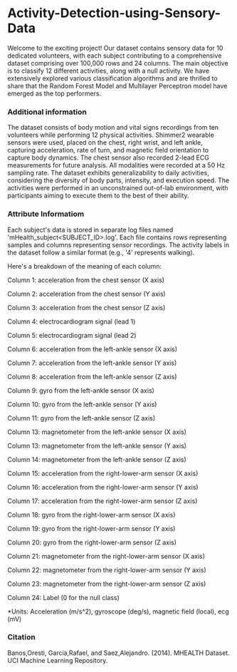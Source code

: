 # Activity-Detection-using-Sensory-Data
Welcome to the exciting project! Our dataset contains sensory data for 10 dedicated volunteers, with each subject contributing to a comprehensive dataset comprising over 100,000 rows and 24 columns. The main objective is to classify 12 different activities, along with a null activity. We have extensively explored various classification algorithms and are thrilled to share that the Random Forest Model and Multilayer Perceptron model have emerged as the top performers. 

### Additional information
The dataset consists of body motion and vital signs recordings from ten volunteers while performing 12 physical activities. Shimmer2 wearable sensors were used, placed on the chest, right wrist, and left ankle, capturing acceleration, rate of turn, and magnetic field orientation to capture body dynamics. The chest sensor also recorded 2-lead ECG measurements for future analysis. All modalities were recorded at a 50 Hz sampling rate. The dataset exhibits generalizability to daily activities, considering the diversity of body parts, intensity, and execution speed. The activities were performed in an unconstrained out-of-lab environment, with participants aiming to execute them to the best of their ability.

### Attribute Informatiom
Each subject's data is stored in separate log files named 'mHealth_subject<SUBJECT_ID>.log'. Each file contains rows representing samples and columns representing sensor recordings. The activity labels in the dataset follow a similar format (e.g., '4' represents walking). 

Here's a breakdown of the meaning of each column:

Column 1: acceleration from the chest sensor (X axis)

Column 2: acceleration from the chest sensor (Y axis)

Column 3: acceleration from the chest sensor (Z axis)

Column 4: electrocardiogram signal (lead 1) 

Column 5: electrocardiogram signal (lead 2)

Column 6: acceleration from the left-ankle sensor (X axis)

Column 7: acceleration from the left-ankle sensor (Y axis)

Column 8: acceleration from the left-ankle sensor (Z axis)

Column 9: gyro from the left-ankle sensor (X axis)

Column 10: gyro from the left-ankle sensor (Y axis)

Column 11: gyro from the left-ankle sensor (Z axis)

Column 13: magnetometer from the left-ankle sensor (X axis)

Column 13: magnetometer from the left-ankle sensor (Y axis)

Column 14: magnetometer from the left-ankle sensor (Z axis)

Column 15: acceleration from the right-lower-arm sensor (X axis)

Column 16: acceleration from the right-lower-arm sensor (Y axis)

Column 17: acceleration from the right-lower-arm sensor (Z axis)

Column 18: gyro from the right-lower-arm sensor (X axis)

Column 19: gyro from the right-lower-arm sensor (Y axis)

Column 20: gyro from the right-lower-arm sensor (Z axis)

Column 21: magnetometer from the right-lower-arm sensor (X axis)

Column 22: magnetometer from the right-lower-arm sensor (Y axis)

Column 23: magnetometer from the right-lower-arm sensor (Z axis)

Column 24: Label (0 for the null class)

*Units: Acceleration (m/s^2), gyroscope (deg/s), magnetic field (local), ecg (mV)

### Citation
Banos,Oresti, Garcia,Rafael, and Saez,Alejandro. (2014). MHEALTH Dataset. UCI Machine Learning Repository.
